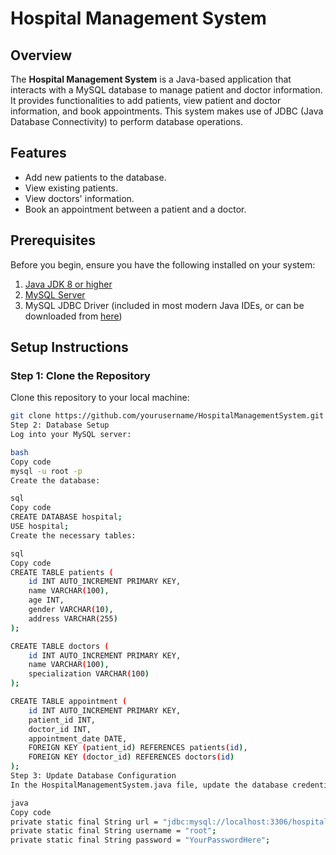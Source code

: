# Hospital Management System

## Overview

The **Hospital Management System** is a Java-based application that interacts with a MySQL database to manage patient and doctor information. It provides functionalities to add patients, view patient and doctor information, and book appointments. This system makes use of JDBC (Java Database Connectivity) to perform database operations.

## Features

- Add new patients to the database.
- View existing patients.
- View doctors' information.
- Book an appointment between a patient and a doctor.

## Prerequisites

Before you begin, ensure you have the following installed on your system:

1. [Java JDK 8 or higher](https://www.oracle.com/java/technologies/javase-jdk11-downloads.html)
2. [MySQL Server](https://dev.mysql.com/downloads/installer/)
3. MySQL JDBC Driver (included in most modern Java IDEs, or can be downloaded from [here](https://dev.mysql.com/downloads/connector/j/))

## Setup Instructions

### Step 1: Clone the Repository
Clone this repository to your local machine:
```bash
git clone https://github.com/yourusername/HospitalManagementSystem.git
Step 2: Database Setup
Log into your MySQL server:

bash
Copy code
mysql -u root -p
Create the database:

sql
Copy code
CREATE DATABASE hospital;
USE hospital;
Create the necessary tables:

sql
Copy code
CREATE TABLE patients (
    id INT AUTO_INCREMENT PRIMARY KEY,
    name VARCHAR(100),
    age INT,
    gender VARCHAR(10),
    address VARCHAR(255)
);

CREATE TABLE doctors (
    id INT AUTO_INCREMENT PRIMARY KEY,
    name VARCHAR(100),
    specialization VARCHAR(100)
);

CREATE TABLE appointment (
    id INT AUTO_INCREMENT PRIMARY KEY,
    patient_id INT,
    doctor_id INT,
    appointment_date DATE,
    FOREIGN KEY (patient_id) REFERENCES patients(id),
    FOREIGN KEY (doctor_id) REFERENCES doctors(id)
);
Step 3: Update Database Configuration
In the HospitalManagementSystem.java file, update the database credentials with your MySQL server information:

java
Copy code
private static final String url = "jdbc:mysql://localhost:3306/hospital";
private static final String username = "root";
private static final String password = "YourPasswordHere";
